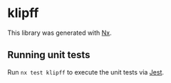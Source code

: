 # klipff

This library was generated with [Nx](https://nx.dev).

## Running unit tests

Run `nx test klipff` to execute the unit tests via [Jest](https://jestjs.io).

